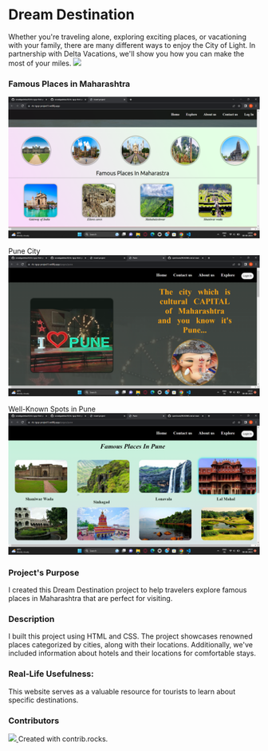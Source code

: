 # Dream Destination
Whether you're traveling alone, exploring exciting places, or vacationing with your family, there are many different ways to enjoy the City of Light. In partnership with Delta Vacations, we'll show you how you can make the most of your miles.
<img src="./img/images/Screenshot (163).png">

### Famous Places in Maharashtra

![output-1](./img/images/Screenshot%20(146).png)

Pune City
![output-2](./img/images/specialityofpune.png)

Well-Known Spots in Pune
![output-3](./img/images/famousplacespune.png)

### Project's Purpose
I created this Dream Destination project to help travelers explore famous places in Maharashtra that are perfect for visiting.

### Description
I built this project using HTML and CSS. The project showcases renowned places categorized by cities, along with their locations. Additionally, we've included information about hotels and their locations for comfortable stays.

### Real-Life Usefulness:
This website serves as a valuable resource for tourists to learn about specific destinations.

### Contributors
<a href="https://github.com/gayatrisathawane/rtc-igcp-first-project1/graphs/contributors">
  <img src="https://contrib.rocks/image?repo=gayatrisathawane/rtc-igcp-first-project1" />
</a>
Created with contrib.rocks.